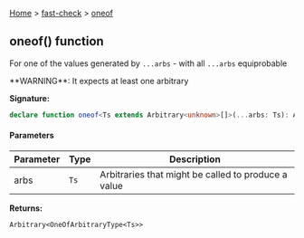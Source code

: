 [Home](/) &gt; [fast-check](../fast-check.md) &gt; [oneof](oneof_1.md)

## oneof() function

For one of the values generated by `...arbs` - with all `...arbs` equiprobable

\*\*WARNING\*\*: It expects at least one arbitrary

<b>Signature:</b>

```typescript
declare function oneof<Ts extends Arbitrary<unknown>[]>(...arbs: Ts): Arbitrary<OneOfArbitraryType<Ts>>;
```

#### Parameters

|  Parameter | Type | Description |
|  --- | --- | --- |
|  arbs | <code>Ts</code> | Arbitraries that might be called to produce a value |

<b>Returns:</b>

`Arbitrary<OneOfArbitraryType<Ts>>`


